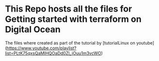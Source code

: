 # This Repo hosts all the files for Getting started with terraform on Digital Ocean

The files where created as part of the tutorial by [tutorialLinux on youtube] (https://www.youtube.com/playlist?list=PLtK75qxsQaMIHQOaDd0Zl_jOuu1m3vcWO)